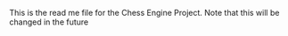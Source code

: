This is the read me file for the Chess Engine Project. Note that this will be changed in the future
